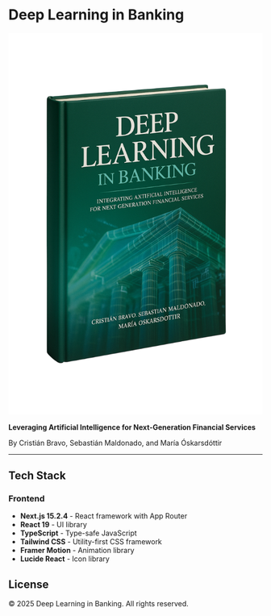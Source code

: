 # Deep Learning in Banking

![Book Cover](public/book.png)

**Leveraging Artificial Intelligence for Next-Generation Financial Services**

By Cristián Bravo, Sebastián Maldonado, and María Óskarsdóttir

---

## Tech Stack

### Frontend
- **Next.js 15.2.4** - React framework with App Router
- **React 19** - UI library
- **TypeScript** - Type-safe JavaScript
- **Tailwind CSS** - Utility-first CSS framework
- **Framer Motion** - Animation library
- **Lucide React** - Icon library

## License

© 2025 Deep Learning in Banking. All rights reserved. 
